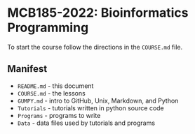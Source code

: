 MCB185-2022: Bioinformatics Programming
=======================================

To start the course follow the directions in the `COURSE.md` file.

## Manifest ##

+ `README.md` - this document
+ `COURSE.md` - the lessons
+ `GUMPY.md` - intro to GitHub, Unix, Markdown, and Python
+ `Tutorials` - tutorials written in python source code
+ `Programs` - programs to write
+ `Data` - data files used by tutorials and programs

